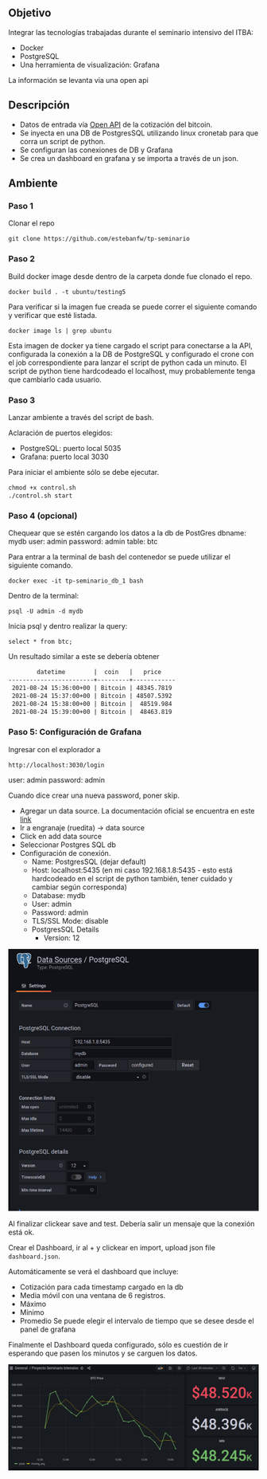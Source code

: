 ## Objetivo

Integrar las tecnologías trabajadas durante el seminario intensivo del ITBA:

* Docker
* PostgreSQL
* Una herramienta de visualización: Grafana

La información se levanta via una open api

## Descripción

* Datos de entrada vía [Open API](https://api.coindesk.com/v1/bpi/currentprice.json) de la cotización del bitcoin.
* Se inyecta en una DB de PostgresSQL utilizando linux cronetab para que corra un script de python.
* Se configuran las conexiones de DB y Grafana
* Se crea un dashboard en grafana y se importa a través de un json.

## Ambiente

### Paso 1

Clonar el repo
~~~
git clone https://github.com/estebanfw/tp-seminario
~~~

### Paso 2

Build docker image desde dentro de la carpeta donde fue clonado el repo.
~~~
docker build . -t ubuntu/testing5
~~~
Para verificar si la imagen fue creada se puede correr el siguiente comando y verificar que esté listada.
~~~
docker image ls | grep ubuntu
~~~
Esta imagen de docker ya tiene cargado el script para conectarse a la API, configurada la conexión a la DB de PostgreSQL y configurado el crone con el job
correspondiente para lanzar el script de python cada un minuto. El script de python tiene hardcodeado el localhost, muy probablemente tenga que cambiarlo cada usuario.


### Paso 3

Lanzar ambiente a través del script de bash.

Aclaración de puertos elegidos:
* PostgreSQL: puerto local 5035
* Grafana: puerto local 3030

Para iniciar el ambiente sólo se debe ejecutar.

~~~
chmod +x control.sh
./control.sh start
~~~

### Paso 4 (opcional)

Chequear que se estén cargando los datos a la db de PostGres
dbname: mydb
user: admin
password: admin
table: btc

Para entrar a la terminal de bash del contenedor se puede utilizar el siguiente comando.
~~~
docker exec -it tp-seminario_db_1 bash
~~~
Dentro de la terminal:
~~~
psql -U admin -d mydb
~~~
Inicia psql y dentro realizar la query:
~~~
select * from btc;
~~~
Un resultado similar a este se debería obtener
~~~
        datetime        |  coin   |   price    
------------------------+---------+------------
 2021-08-24 15:36:00+00 | Bitcoin | 48345.7819
 2021-08-24 15:37:00+00 | Bitcoin | 48507.5392
 2021-08-24 15:38:00+00 | Bitcoin |  48519.984
 2021-08-24 15:39:00+00 | Bitcoin |  48463.819
~~~

### Paso 5: Configuración de Grafana

Ingresar con el explorador a 
~~~
http://localhost:3030/login
~~~
user: admin
password: admin

Cuando dice crear una nueva password, poner skip.

* Agregar un data source. La documentación oficial se encuentra en este [link](https://grafana.com/docs/grafana/v7.5/datasources/add-a-data-source/?utm_source=grafana_gettingstarted)
* Ir a engranaje (ruedita) -> data source
* Click en add data source
* Seleccionar Postgres SQL db
* Configuración de conexión.
  * Name: PostgresSQL (dejar default)
  * Host: localhost:5435 (en mi caso 192.168.1.8:5435 - esto está hardcodeado en el script de python también, tener cuidado y cambiar según corresponda)
  * Database: mydb
  * User: admin
  * Password: admin
  * TLS/SSL Mode: disable
  * PostgresSQL Details
    * Version: 12

![](pictures/postgresql_connection_grafana_config.png)

Al finalizar clickear save and test. Debería salir un mensaje que la conexión está ok.

Crear el Dashboard, ir al + y clickear en import, upload json file `dashboard.json`.

Automáticamente se verá el dashboard que incluye:
* Cotización para cada timestamp cargado en la db
* Media móvil con una ventana de 6 registros.
* Máximo
* Mínimo
* Promedio
Se puede elegir el intervalo de tiempo que se desee desde el panel de grafana

Finalmente el Dashboard queda configurado, sólo es cuestión de ir esperando que pasen los minutos y se carguen los datos.

![](pictures/grafana_dashboard.png)
